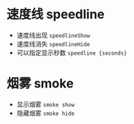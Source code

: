 # 速度线 speedline
- 速度线出现 `speedlineShow`
- 速度线消失 `speedlineHide`
- 可以指定显示秒数 `speedline {seconds}`

# 烟雾 smoke

- 显示烟雾 `smoke show`
- 隐藏烟雾 `smoke hide`